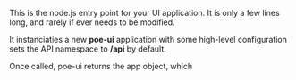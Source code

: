 This is the node.js entry point for your UI application. It is only a few lines long, and
rarely if ever needs to be modified.

It instanciaties a new **poe-ui** application with some high-level configuration sets the API
namespace to **/api** by default.

Once called, poe-ui returns the app object, which 
